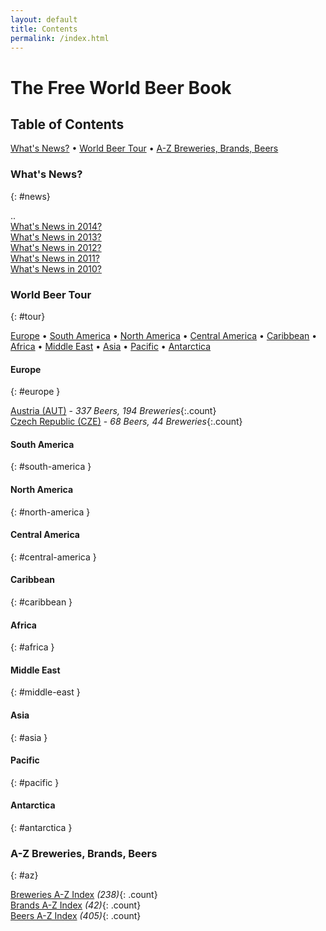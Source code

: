 ```yaml
---
layout: default
title: Contents
permalink: /index.html
---
```


# The Free World Beer Book


## Table of Contents

[What's News?](#news) • [World Beer Tour](#tour) • [A-Z Breweries, Brands, Beers](#az)


### What's News?
{: #news}

..   
[What's News in 2014?](2014.html)  <br>
[What's News in 2013?](2013.html)  <br>
[What's News in 2012?](2012.html)  <br>
[What's News in 2011?](2011.html)  <br>
[What's News in 2010?](2010.html)  <br>



### World Beer Tour
{: #tour}

[Europe](#europe) • [South America](#south-america) • [North America](#north-america) • [Central America](#central-america) • [Caribbean](#caribbean) • [Africa](#africa) • [Middle East](#middle-east) • [Asia](#asia) • [Pacific](#pacific) • [Antarctica](#antarctica)





#### Europe
{: #europe }


<div class='columns300' markdown='1'>


[Austria (AUT)](at.html) - _337 Beers, 194 Breweries_{:.count}  <br>
[Czech Republic (CZE)](cz.html) - _68 Beers, 44 Breweries_{:.count}  <br>


</div>






#### South America
{: #south-america }


<div class='columns300' markdown='1'>




</div>






#### North America
{: #north-america }


<div class='columns300' markdown='1'>




</div>






#### Central America
{: #central-america }


<div class='columns300' markdown='1'>




</div>






#### Caribbean
{: #caribbean }


<div class='columns300' markdown='1'>




</div>






#### Africa
{: #africa }


<div class='columns300' markdown='1'>




</div>






#### Middle East
{: #middle-east }


<div class='columns300' markdown='1'>




</div>






#### Asia
{: #asia }


<div class='columns300' markdown='1'>




</div>






#### Pacific
{: #pacific }


<div class='columns300' markdown='1'>




</div>






#### Antarctica
{: #antarctica }


<div class='columns300' markdown='1'>




</div>






### A-Z Breweries, Brands, Beers
{: #az}


[Breweries A-Z Index](breweries.html) _(238)_{: .count} <br>
[Brands A-Z Index](brands.html) _(42)_{: .count} <br>
[Beers A-Z Index](beers.html) _(405)_{: .count}  <br>

